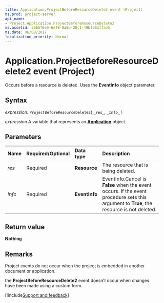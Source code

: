 ```yaml
---
title: Application.ProjectBeforeResourceDelete2 event (Project)
ms.prod: project-server
api_name:
- Project.Application.ProjectBeforeResourceDelete2
ms.assetid: 3665f6e0-6df8-0a8d-28c1-49bfe51ffad5
ms.date: 06/08/2017
localization_priority: Normal
---
```



# Application.ProjectBeforeResourceDelete2 event (Project)

Occurs before a resource is deleted. Uses the **EventInfo** object parameter.


## Syntax

_expression_. `ProjectBeforeResourceDelete2`( `_res_`, `_Info_` )

_expression_ A variable that represents an **[Application](Project.Application.md)** object.


## Parameters



|Name|Required/Optional|Data type|Description|
|:-----|:-----|:-----|:-----|
| _res_|Required|**Resource**| The resource that is being deleted.|
| _Info_|Required|**EventInfo**|EventInfo.Cancel is **False** when the event occurs. If the event procedure sets this argument to **True**, the resource is not deleted.|

## Return value

**Nothing**


## Remarks

Project events do not occur when the project is embedded in another document or application.

the **ProjectBeforeResourceDelete2** event doesn't occur when changes have been made using a custom form.

[!include[Support and feedback](~/includes/feedback-boilerplate.md)]